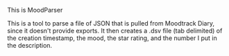This is MoodParser

This is a tool to parse a file of JSON that is pulled from Moodtrack Diary, since it doesn't provide exports.
It then creates a .dsv file (tab delimited) of the creation timestamp, the mood, the star rating, 
and the number I put in the description.

